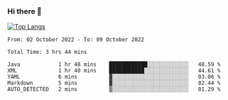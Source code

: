 ### Hi there 👋

[![Top Langs](https://github-readme-stats.vercel.app/api/top-langs/?username=OrionZiK&layout=compact)](https://github.com/OrionZiK/github-readme-stats)

<!--START_SECTION:waka-->

```text
From: 02 October 2022 - To: 09 October 2022

Total Time: 3 hrs 44 mins

Java            1 hr 48 mins    ████████████░░░░░░░░░░░░░   48.59 %
XML             1 hr 40 mins    ███████████░░░░░░░░░░░░░░   44.61 %
YAML            6 mins          ▓░░░░░░░░░░░░░░░░░░░░░░░░   03.06 %
Markdown        5 mins          ▓░░░░░░░░░░░░░░░░░░░░░░░░   02.44 %
AUTO_DETECTED   2 mins          ▒░░░░░░░░░░░░░░░░░░░░░░░░   01.29 %
```

<!--END_SECTION:waka-->

